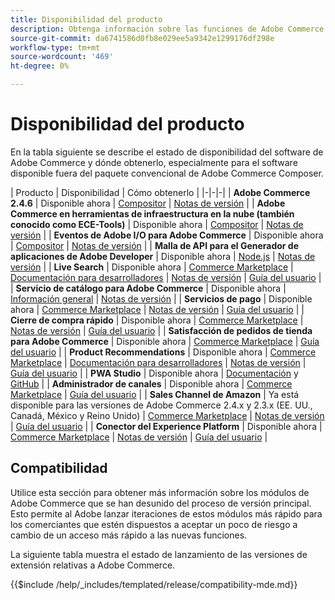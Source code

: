 ```yaml
---
title: Disponibilidad del producto
description: Obtenga información sobre las funciones de Adobe Commerce disponibles actualmente, cómo acceder a ellas y comprobar su compatibilidad con versiones específicas de Adobe Commerce.
source-git-commit: da6741586d0fb8e029ee5a9342e1299176df298e
workflow-type: tm+mt
source-wordcount: '469'
ht-degree: 0%

---
```



# Disponibilidad del producto

En la tabla siguiente se describe el estado de disponibilidad del software de Adobe Commerce y dónde obtenerlo, especialmente para el software disponible fuera del paquete convencional de Adobe Commerce Composer.

| Producto | Disponibilidad | Cómo obtenerlo | |-|-|-| | **Adobe Commerce 2.4.6**                  | Disponible ahora | [Compositor](../installation/composer.md) \| [Notas de versión](https://experienceleague.adobe.com/docs/commerce-operations/release/notes/adobe-commerce/2-4-6.html)  | | **Adobe Commerce en herramientas de infraestructura en la nube (también conocido como ECE-Tools)** | Disponible ahora | [Compositor](https://experienceleague.adobe.com/docs/commerce-cloud-service/user-guide/dev-tools/ece-tools/update-package.html) \| [Notas de versión](https://experienceleague.adobe.com/docs/commerce-cloud-service/user-guide/release-notes/cloud-tools-suite.html) | | **Eventos de Adobe I/O para Adobe Commerce** | Disponible ahora | [Compositor](https://developer.adobe.com/commerce/events/get-started/installation/) \| [Notas de versión](https://developer.adobe.com/commerce/events/get-started/release-notes/) | | **Malla de API para el Generador de aplicaciones de Adobe Developer** | Disponible ahora | [Node.js](https://developer.adobe.com/graphql-mesh-gateway/gateway/getting-started/) \| [Notas de versión](https://developer.adobe.com/graphql-mesh-gateway/gateway/release-notes/) | | **Live Search**                                 | Disponible ahora | [Commerce Marketplace](https://marketplace.magento.com/magento-live-search.html) \| [Documentación para desarrolladores](https://developer.adobe.com/commerce/services/live-search/) \| [Notas de versión](https://experienceleague.adobe.com/docs/commerce-merchant-services/live-search/release-notes.html) \| [Guía del usuario](https://experienceleague.adobe.com/docs/commerce-merchant-services/live-search/overview.html) | | **Servicio de catálogo para Adobe Commerce**                                 | Disponible ahora |  [Información general](https://experienceleague.adobe.com/docs/commerce-merchant-services/catalog-service/guide-overview.html) \| [Notas de versión](https://experienceleague.adobe.com/docs/commerce-merchant-services/catalog-service/release-notes.html?lang=en) \| | **Servicios de pago**                            | Disponible ahora | [Commerce Marketplace](https://marketplace.magento.com/magento-payment-services.html) \| [Notas de versión](https://experienceleague.adobe.com/docs/commerce-merchant-services/payment-services/release-notes.html) \| [Guía del usuario](https://experienceleague.adobe.com/docs/commerce-merchant-services/payment-services/guide-overview.html) | | **Cierre de compra rápido** | Disponible ahora | [Commerce Marketplace](https://marketplace.magento.com/magento-quick-checkout.html) \| [Notas de versión](https://experienceleague.adobe.com/docs/commerce-merchant-services/quick-checkout/release-notes.html) \| [Guía del usuario](https://experienceleague.adobe.com/docs/commerce-merchant-services/quick-checkout/overview.html) | | **Satisfacción de pedidos de tienda para Adobe Commerce** | Disponible ahora | [Commerce Marketplace](https://marketplace.magento.com/store-fulfillment-magento-walmart.html) \| [Guía del usuario](https://experienceleague.adobe.com/docs/commerce-merchant-services/store-fulfillment/introduction.html) | | **Product Recommendations**                     | Disponible ahora | [Commerce Marketplace](https://marketplace.magento.com/magento-product-recommendations.html) \| [Documentación para desarrolladores](https://devdocs.magento.com/recommendations/product-recs.html) \| [Notas de versión](https://experienceleague.adobe.com/docs/commerce-merchant-services/product-recommendations/release-notes.html) \| [Guía del usuario](https://experienceleague.adobe.com/docs/commerce-merchant-services/product-recommendations/overview.html) | | **PWA Studio**                                  | Disponible ahora | [Documentación](https://developer.adobe.com/commerce/pwa-studio/) y [GitHub](https://github.com/magento/pwa-studio) | | **Administrador de canales**                             | Disponible ahora | [Commerce Marketplace](https://marketplace.magento.com/magento-channel-manager.html) \| [Guía del usuario](https://experienceleague.adobe.com/docs/commerce-channels/channel-manager/intro-to-channel-manager/overview.html) | | **Sales Channel de Amazon**                        | Ya está disponible para las versiones de Adobe Commerce 2.4.x y 2.3.x (EE. UU., Canadá, México y Reino Unido) | [Commerce Marketplace](https://marketplace.magento.com/magento-module-amazon.html) \| [Notas de versión](https://experienceleague.adobe.com/docs/commerce-channels/amazon/release-notes.html) \| [Guía del usuario](https://experienceleague.adobe.com/docs/commerce-channels/amazon/overview.html) | | **Conector del Experience Platform**                     | Disponible ahora | [Commerce Marketplace](https://marketplace.magento.com/magento-experience-platform-connector.html) \| [Notas de versión](https://experienceleague.adobe.com/docs/commerce-merchant-services/experience-platform-connector/release-notes.html?lang=en) \| [Guía del usuario](https://experienceleague.adobe.com/docs/commerce-merchant-services/experience-platform-connector/overview.html?lang=en) |

## Compatibilidad

Utilice esta sección para obtener más información sobre los módulos de Adobe Commerce que se han desunido del proceso de versión principal. Esto permite al Adobe lanzar iteraciones de estos módulos más rápido para los comerciantes que estén dispuestos a aceptar un poco de riesgo a cambio de un acceso más rápido a las nuevas funciones.

La siguiente tabla muestra el estado de lanzamiento de las versiones de extensión relativas a Adobe Commerce.

{{$include /help/_includes/templated/release/compatibility-mde.md}}
